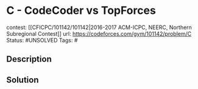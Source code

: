 # C - CodeCoder vs TopForces

contest: [[CFICPC/101142/101142|2016-2017 ACM-ICPC, NEERC, Northern Subregional Contest]]
url: https://codeforces.com/gym/101142/problem/C
Status: #UNSOLVED
Tags: #

## Description

## Solution

